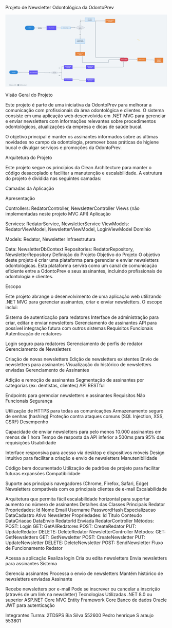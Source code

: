Projeto de Newsletter Odontológica da OdontoPrev

![Diagrama](https://github.com/bia98silva/Odontoprev_C-/blob/main/diagrama.png)

Visão Geral do Projeto

Este projeto é parte de uma iniciativa da OdontoPrev para melhorar a comunicação com profissionais da área odontológica e clientes. O sistema consiste em uma aplicação web desenvolvida em .NET MVC para gerenciar e enviar newsletters com informações relevantes sobre procedimentos odontológicos, atualizações da empresa e dicas de saúde bucal.

O objetivo principal é manter os assinantes informados sobre as últimas novidades no campo da odontologia, promover boas práticas de higiene bucal e divulgar serviços e promoções da OdontoPrev.

Arquitetura do Projeto

Este projeto segue os princípios da Clean Architecture para manter o código desacoplado e facilitar a manutenção e escalabilidade. A estrutura do projeto é dividida nas seguintes camadas:

Camadas da Aplicação

Apresentação

Controllers: RedatorController, NewsletterController
Views (não implementadas neste projeto MVC API)
Aplicação

Services: RedatorService, NewsletterService
ViewModels: RedatorViewModel, NewsletterViewModel, LoginViewModel
Domínio

Models: Redator, Newsletter
Infraestrutura

Data: NewsletterDbContext
Repositories: RedatorRepository, NewsletterRepository
Definição do Projeto
Objetivo do Projeto
O objetivo deste projeto é criar uma plataforma para gerenciar e enviar newsletters odontológicas. Esta plataforma servirá como um canal de comunicação eficiente entre a OdontoPrev e seus assinantes, incluindo profissionais de odontologia e clientes.

Escopo

Este projeto abrange o desenvolvimento de uma aplicação web utilizando .NET MVC para gerenciar assinantes, criar e enviar newsletters. O escopo inclui:

Sistema de autenticação para redatores
Interface de administração para criar, editar e enviar newsletters
Gerenciamento de assinantes
API para possível integração futura com outros sistemas
Requisitos Funcionais
Autenticação de redatores

Login seguro para redatores
Gerenciamento de perfis de redator
Gerenciamento de Newsletters

Criação de novas newsletters
Edição de newsletters existentes
Envio de newsletters para assinantes
Visualização do histórico de newsletters enviadas
Gerenciamento de Assinantes

Adição e remoção de assinantes
Segmentação de assinantes por categorias (ex: dentistas, clientes)
API RESTful

Endpoints para gerenciar newsletters e assinantes
Requisitos Não Funcionais
Segurança

Utilização de HTTPS para todas as comunicações
Armazenamento seguro de senhas (hashing)
Proteção contra ataques comuns (SQL Injection, XSS, CSRF)
Desempenho

Capacidade de enviar newsletters para pelo menos 10.000 assinantes em menos de 1 hora
Tempo de resposta da API inferior a 500ms para 95% das requisições
Usabilidade

Interface responsiva para acesso via desktop e dispositivos móveis
Design intuitivo para facilitar a criação e envio de newsletters
Manutenibilidade

Código bem documentado
Utilização de padrões de projeto para facilitar futuras expansões
Compatibilidade

Suporte aos principais navegadores (Chrome, Firefox, Safari, Edge)
Newsletters compatíveis com os principais clientes de e-mail
Escalabilidade

Arquitetura que permita fácil escalabilidade horizontal para suportar aumento no número de assinantes
Detalhes das Classes Principais
Redator
Propriedades:
Id
Nome
Email
Username
PasswordHash
Especializacao
DataCadastro
Ativo
Newsletter
Propriedades:
Id
Titulo
Conteudo
DataCriacao
DataEnvio
RedatorId
Enviada
RedatorController
Métodos:
POST: Login
GET: GetAllRedatores
POST: CreateRedator
PUT: UpdateRedator
DELETE: DeleteRedator
NewsletterController
Métodos:
GET: GetNewsletters
GET: GetNewsletter
POST: CreateNewsletter
PUT: UpdateNewsletter
DELETE: DeleteNewsletter
POST: SendNewsletter
Fluxo de Funcionamento
Redator

Acessa a aplicação
Realiza login
Cria ou edita newsletters
Envia newsletters para assinantes
Sistema

Gerencia assinantes
Processa o envio de newsletters
Mantém histórico de newsletters enviadas
Assinante

Recebe newsletters por e-mail
Pode se inscrever ou cancelar a inscrição (através de um link na newsletter)
Tecnologias Utilizadas
.NET 8.0 ou superior
ASP.NET Core MVC
Entity Framework Core
Banco de dados Oracle
JWT para autenticação

Integrantes
Turma: 2TDSPS
Bia Silva 552600 Pedro henrique S araujo 553801
